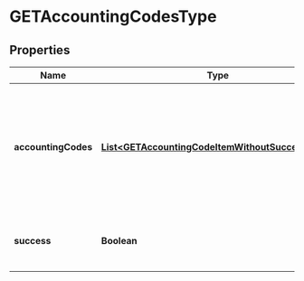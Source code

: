 
# GETAccountingCodesType

## Properties
Name | Type | Description | Notes
------------ | ------------- | ------------- | -------------
**accountingCodes** | [**List&lt;GETAccountingCodeItemWithoutSuccessType&gt;**](GETAccountingCodeItemWithoutSuccessType.md) | An array of all the accounting codes in your chart of accounts. Each accounting code has the following fields.  |  [optional]
**success** | **Boolean** | Returns &#x60;true&#x60; if the request was processed successfully.  |  [optional]



